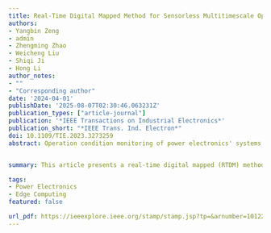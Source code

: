 ```yaml
---
title: Real-Time Digital Mapped Method for Sensorless Multitimescale Operation Condition Monitoring of Power Electronics Systems
authors:
- Yangbin Zeng
- admin
- Zhengming Zhao
- Weicheng Liu
- Shiqi Ji
- Hong Li
author_notes:
- ""
- "Corresponding author"
date: '2024-04-01'
publishDate: '2025-08-07T02:30:46.063231Z'
publication_types: ["article-journal"]
publication: '*IEEE Transactions on Industrial Electronics*'
publication_short: "*IEEE Trans. Ind. Electron*"
doi: 10.1109/TIE.2023.3273259
abstract: Operation condition monitoring of power electronics' systems can improve analysis visibility for device administrators and researchers. However, the current sensor-based monitoring methods have limitations in accurately monitoring variables at multitimescales. This article presents a real-time digital mapped (RTDM) method for the sensorless multitimescale operation condition monitoring in power electronics' systems using field-programmable gate array simulators. The mathematical models of power converters are deployed in the simulator considering multitimescale characteristics. Both the digital simulator and the physical power converter are controlled by the same control signals, allowing the simulator to map the accurate operation conditions of the power converters without additional physical sensors. The RTDM method can monitor variables on the switching period timescale to the system transient timescale due to the consideration for the ideal switch modeling of the semiconductor switch. The effectiveness of the proposed method is demonstrated using a 30 kW dual active bridge converter as an example, through the integration of an experimental prototype and a simulator to create an RTDM platform. This method offers an easy and sensorless way to monitor multitimescale variables in power electronics' systems, providing a more comprehensive and visual analysis of their operation.


summary: This article presents a real-time digital mapped (RTDM) method for sensorless multitimescale operation condition monitoring in power electronics systems using FPGA simulators. The RTDM method can monitor variables on the switching period timescale to the system transient timescale, providing a more comprehensive and visual analysis of their operation.

tags:
- Power Electronics
- Edge Computing
featured: false

url_pdf: https://ieeexplore.ieee.org/stamp/stamp.jsp?tp=&arnumber=10122863
---
```

